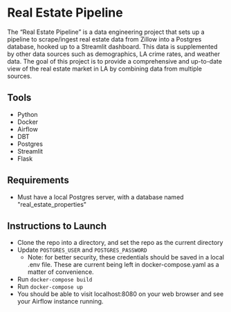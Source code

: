 # Real Estate Pipeline

The “Real Estate Pipeline” is a data engineering project that sets up a pipeline to scrape/ingest real estate data from Zillow into a Postgres database, hooked up to a Streamlit dashboard. This data is supplemented by other data sources such as demographics, LA crime rates, and weather data. The goal of this project is to provide a comprehensive and up-to-date view of the real estate market in LA by combining data from multiple sources.

## Tools

* Python
* Docker
* Airflow
* DBT
* Postgres
* Streamlit
* Flask

## Requirements 

* Must have a local Postgres server, with a database named "real_estate_properties"

## Instructions to Launch

* Clone the repo into a directory, and set the repo as the current directory
* Update `POSTGRES_USER` and `POSTGRES_PASSWORD`
    * Note: for better security, these credentials should be saved in a local .env file. These are current being left in docker-compose.yaml as a matter of convenience.
* Run `docker-compose build`
* Run `docker-compose up`
* You should be able to visit localhost:8080 on your web browser and see your Airflow instance running.
